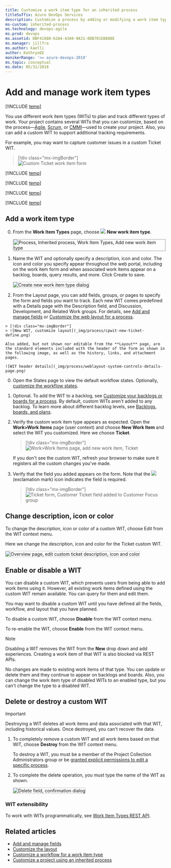 ```yaml
---
title: Customize a work item type for an inherited process
titleSuffix: Azure DevOps Services
description: Customize a process by adding or modifying a work item type for a project 
ms-custom: inherited-process
ms.technology: devops-agile
ms.prod: devops
ms.assetid: DBF41880-62A4-43A9-9A31-8DB701EB888E
ms.manager: jillfra
ms.author: kaelli
author: KathrynEE
monikerRange: '>= azure-devops-2019'
ms.topic: conceptual
ms.date: 05/31/2018
---
```


# Add and manage work item types      

[!INCLUDE [temp](../../../boards/_shared/version-vsts-only.md)]

You use different work item types (WITs) to plan and track different types of work. Your project contains several WITs that you can customize, based on the process&mdash;[Agile](../../../boards/work-items/guidance/agile-process.md), [Scrum](../../../boards/work-items/guidance/scrum-process.md), or [CMMI](../../../boards/work-items/guidance/cmmi-process.md)&mdash;used to create your  project. Also, you can add a custom WIT to support additional tracking requirements. 

For example, you may want to capture customer issues in a custom Ticket WIT.   

> [!div class="mx-imgBorder"]  
> ![Custom Ticket work item form](_img/process/custom-wit-new-ticket-form.png) 

[!INCLUDE [temp](../_shared/note-on-prem-link.md)]



[!INCLUDE [temp](../_shared/process-prerequisites.md)] 

[!INCLUDE [temp](../_shared/open-process-admin-context-ts.md)]
 
[!INCLUDE [temp](../_shared/automatic-update-project.md)] 

<a id="add-wit">  </a>
## Add a work item type

0. From the **Work Item Types** page, choose ![ ](../../../_img/icons/blue-add-icon.png) **New work item type**.

	<img src="_img/process/cpwit-add-new-wit.png" alt="Process, Inherited process, Work Item Types, Add new work item type" style="border: 2px solid #C3C3C3;" />
 
1. Name the WIT and optionally specify a description, icon and color. The icon and color you specify appear throughout the web portal, including on the work item form and when associated work items appear on a backlog, boards, query results, and more. Click Create to save. 

	<img src="_img/process/cwit-create-wit-ticket.png" alt="Create new work item type dialog" style="border: 1px solid #C3C3C3;" /> 


0.   From the Layout page, you can add fields, groups, or pages to specify the form and fields you want to track. Each new WIT comes predefined with a Details page with the Description field, and Discussion, Development, and Related Work groups. For details, see [Add and manage fields](customize-process-field.md) or [Customize the web layout for a process](customize-process-form.md).    

	> [!div class="mx-imgBorder"]  
	> ![New WIT, customize layout](_img/process/cpwit-new-ticket-define.png)	

	Also added, but not shown nor editable from the **Layout** page, are the standard elements included with the header of the form as shown in the following image, as well as the history, links, and attachment pages.

	![WIT header details](_img/process/weblayout-system-controls-details-page.png) 

0. Open the States page to view the default workflow states. Optionally, [customize the workflow states](customize-process-workflow.md).  
<a id="backlog">  </a> 

0. Optional. To add the WIT to a backlog, see [Customize your backlogs or boards for a process](customize-process-backlogs-boards.md). By default, custom WITs aren't added to any backlog. To learn more about different backlog levels, see [Backlogs, boards, and plans](../../../boards/backlogs/backlogs-boards-plans.md).   

0. Verify the custom work item type appears as expected. Open the **Work>Work Items** page (user context) and choose **New Work Item** and select the WIT you customized. Here we choose **Ticket**. 

	> [!div class="mx-imgBorder"]  
	> ![Work>Work Items page, add new work item, Ticket](_img/process/add-custom-wit-verify-ticket.png) 

	If you don't see the custom WIT, refresh your browser to make sure it registers all the custom changes you've made. 

0.  Verify that the field you added appears on the form. Note that the ![ ](../../../_img/icons/required-icon.png) (exclamation mark) icon indicates the field is required.  

	> [!div class="mx-imgBorder"]  
	> ![Ticket form, Customer Ticket field added to Customer Focus group](_img/process/add-custom-field-verify-ticket-form.png) 


<a id="overview">  </a>
## Change description, icon or color

To change the description, icon or color of a custom WIT, choose Edit from the WIT context menu. 

Here we change the description, icon and color for the Ticket custom WIT.  

<img src="_img/process/cpwit-edit-color-description.png" alt="Overview page, edit custom ticket description, icon and color" style="border: 1px solid #C3C3C3;" /> 

<a id="enable-disable"></a>
## Enable or disable a WIT  

You can disable a custom WIT, which prevents users from being able to add work items using it. However, all existing work items defined using the custom WIT remain available. You can query for them and edit them.

You may want to disable a custom WIT until you have defined all the fields, workflow, and layout that you have planned.

To disable a custom WIT, choose **Disable** from the WIT context menu. 

To re-enable the WIT, choose **Enable** from the WIT context menu. 

> [!NOTE]    
> Disabling a WIT removes the WIT from the **New** drop down and add experiences. Creating a work item of that WIT is also blocked via REST APIs.  
>
>No changes are made to existing work items of that type. You can update or delete them and they continue to appear on backlogs and boards. Also, you can change the work item type of disabled WITs to an enabled type, but you can't change the type to a disabled WIT.

<a id="destroy">  </a>
## Delete or destroy a custom WIT 

> [!IMPORTANT]  
> Destroying a WIT deletes all work items and data associated with that WIT, including historical values. Once destroyed, you can't recover the data.

1. To completely remove a custom WIT and all work items based on that WIT, choose **Destroy** from the WIT context menu.

	To destroy a WIT, you must be a member of the Project Collection Administrators group or be [granted explicit permissions to edit a specific process](../../../organizations/security/set-permissions-access-work-tracking.md#process-permissions). 

2. To complete the delete operation, you must type the name of the WIT as shown. 

	<img src="_img/process/cpit-destroy-wit-confirm.png" alt="Delete field, confirmation dialog" style="border: 1px solid #C3C3C3;" />  
 
### WIT extensibility

To work with WITs programmatically, see [Work Item Types REST API](/rest/api/azure/devops/processdefinitions/work%20item%20types). 


## Related articles  

- [Add and manage fields](customize-process-field.md)  
- [Customize the layout](customize-process-form.md)
- [Customize a workflow for a work item type](customize-process-workflow.md)
- [Customize a project using an inherited process](customize-process.md) 

 